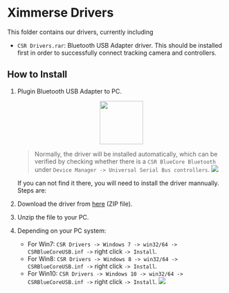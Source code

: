 Ximmerse Drivers
============

This folder contains our drivers, currently including

- `CSR Drivers.rar`: Bluetooth USB Adapter driver. This should be installed  first in order to successfully connect tracking camera and controllers.

## How to Install
1. Plugin Bluetooth USB Adapter to PC.

 	<div align = center>
	<img src="../Tools/imgs/BluetoothUSBDongle.png" width="100" >
	</div>

	> Normally, the driver will be installed automatically, which can be verified by checking whether there is a `CSR BlueCore Bluetooth` under `Device Manager -> Universal Serial Bus controllers`.
	> ![](../Tools/imgs/BluetoothUSBDriver.png)

	If you can not find it there, you will need to install the driver mannually. Steps are:

1. Download the driver from [here](https://github.com/Ximmerse/SDK/blob/master/Driver/CSR8510%20Bluetooth%20USB%20Adapter.zip?raw=true) (ZIP file).
2. Unzip the file to your PC.
3. Depending on your PC system:
	- For Win7: `CSR Drivers -> Windows 7 -> win32/64 -> CSRBlueCoreUSB.inf ->` right click `-> Install`.
	- For Win8: `CSR Drivers -> Windows 8 -> win32/64 -> CSRBlueCoreUSB.inf ->` right click `-> Install`.
	- For Win10: `CSR Drivers -> Windows 10 -> win32/64 -> CSRBlueCoreUSB.inf ->` right click `-> Install`.
		![](../Tools/imgs/InstallBluetoothUSBDriver.png)
